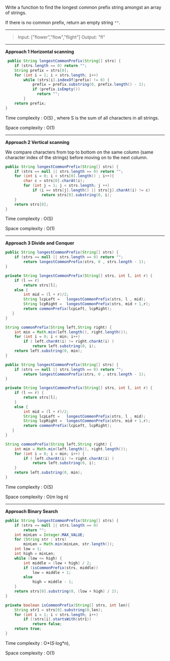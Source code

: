 Write a function to find the longest common prefix string amongst an array of strings.

If there is no common prefix, return an empty string `""`.

---

> Input: ["flower","flow","flight"]
> Output: "fl"

---

**Approach 1 Horizontal scanning**

```java
 public String longestCommonPrefix(String[] strs) {
    if (strs.length == 0) return "";
    String prefix = strs[0];
    for (int i = 1; i < strs.length; i++)
        while (strs[i].indexOf(prefix) != 0) {
            prefix = prefix.substring(0, prefix.length() - 1);
            if (prefix.isEmpty()) 
              return "";
        }        
    return prefix;
}
```

Time complexity : O(S) , where S is the sum of all characters in all strings.

Space complexity : O(1)

---

**Approach 2 Vertical scanning**

We compare characters from top to bottom on the same column (same character index of the strings) before moving on to the next column.

```java
public String longestCommonPrefix(String[] strs) {
    if (strs == null || strs.length == 0) return "";
    for (int i = 0; i < strs[0].length() ; i++){
        char c = strs[0].charAt(i);
        for (int j = 1; j < strs.length; j ++)
            if (i == strs[j].length() || strs[j].charAt(i) != c)
                return strs[0].substring(0, i);             
    }
    return strs[0];
}
```

Time complexity : O(S)

Space complexity : O(1)

---

**Approach 3 Divide and Conquer**

```java
public String longestCommonPrefix(String[] strs) {
    if (strs == null || strs.length == 0) return "";    
        return longestCommonPrefix(strs, 0 , strs.length - 1);
}

private String longestCommonPrefix(String[] strs, int l, int r) {
    if (l == r)
        return strs[l];
    else {
        int mid = (l + r)/2;
        String lcpLeft =   longestCommonPrefix(strs, l , mid);
        String lcpRight =  longestCommonPrefix(strs, mid + 1,r);
        return commonPrefix(lcpLeft, lcpRight);
   }
}

String commonPrefix(String left,String right) {
    int min = Math.min(left.length(), right.length());       
    for (int i = 0; i < min; i++) 
        if ( left.charAt(i) != right.charAt(i) )
            return left.substring(0, i);
    return left.substring(0, min);
}
```

```java
public String longestCommonPrefix(String[] strs) {
    if (strs == null || strs.length == 0) return "";    
        return longestCommonPrefix(strs, 0 , strs.length - 1);
}

private String longestCommonPrefix(String[] strs, int l, int r) {
    if (l == r) {
        return strs[l];
    }
    else {
        int mid = (l + r)/2;
        String lcpLeft =   longestCommonPrefix(strs, l , mid);
        String lcpRight =  longestCommonPrefix(strs, mid + 1,r);
        return commonPrefix(lcpLeft, lcpRight);
   }
}

String commonPrefix(String left,String right) {
    int min = Math.min(left.length(), right.length());       
    for (int i = 0; i < min; i++) {
        if ( left.charAt(i) != right.charAt(i) )
            return left.substring(0, i);
    }
    return left.substring(0, min);
}
```

Time complexity : O(S)

Space complexity : O(m log n)

---

**Approach Binary Search**

```java
public String longestCommonPrefix(String[] strs) {
    if (strs == null || strs.length == 0)
        return "";
    int minLen = Integer.MAX_VALUE;
    for (String str : strs)
        minLen = Math.min(minLen, str.length());
    int low = 1;
    int high = minLen;
    while (low <= high) {
        int middle = (low + high) / 2;
        if (isCommonPrefix(strs, middle))
            low = middle + 1;
        else
            high = middle - 1;
    }
    return strs[0].substring(0, (low + high) / 2);
}

private boolean isCommonPrefix(String[] strs, int len){
    String str1 = strs[0].substring(0,len);
    for (int i = 1; i < strs.length; i++)
        if (!strs[i].startsWith(str1))
            return false;
    return true;
}
```

Time complexity : O*(*S*⋅log*n),

Space complexity : O(1)